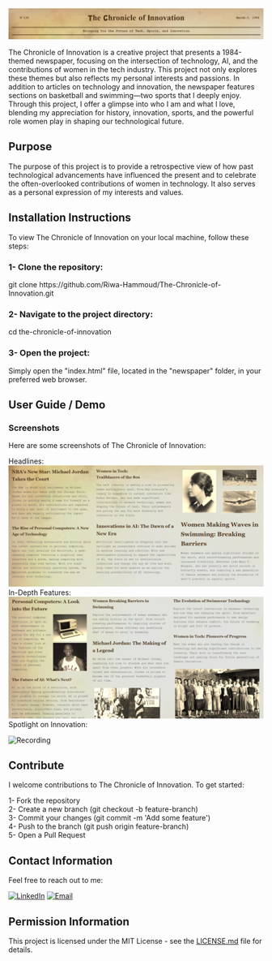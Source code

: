 <img src="https://github.com/Riwa-Hammoud/The-Chronicle-of-Innovation/blob/main/images/image.png">
<p>The Chronicle of Innovation is a creative project that presents a 1984-themed newspaper, focusing on the intersection of technology, AI, and the contributions of women in the tech industry. This project not only explores these themes but also reflects my personal interests and passions. In addition to articles on technology and innovation, the newspaper features sections on basketball and swimming—two sports that I deeply enjoy. Through this project, I offer a glimpse into who I am and what I love, blending my appreciation for history, innovation, sports, and the powerful role women play in shaping our technological future.</p>
<h2>Purpose</h2>
<p>The purpose of this project is to provide a retrospective view of how past technological advancements have influenced the present and to celebrate the often-overlooked contributions of women in technology. It also serves as a personal expression of my interests and values.</p>
  

<h2>Installation Instructions</h2>
<p>To view The Chronicle of Innovation on your local machine, follow these steps: </p>

<h3>1- Clone the repository:</h3>
<p>git clone https://github.com/Riwa-Hammoud/The-Chronicle-of-Innovation.git </p>

<h3>2- Navigate to the project directory:</h3>
<p>cd the-chronicle-of-innovation</p>

<h3>3- Open the project:</h3>
<p>Simply open the "index.html" file, located in the "newspaper" folder, in your preferred web browser.</p>

<h2>User Guide / Demo</h2>
<h3>Screenshots</h3>
<p>Here are some screenshots of The Chronicle of Innovation:</p>
<p>Headlines: <img src="https://github.com/Riwa-Hammoud/The-Chronicle-of-Innovation/blob/main/images/Headlines.png"><br>
In-Depth Features: <img src="https://github.com/Riwa-Hammoud/The-Chronicle-of-Innovation/blob/main/images/innovation.png"><br>
Spotlight on Innovation: </p>

![Recording](https://github.com/Riwa-Hammoud/The-Chronicle-of-Innovation/blob/main/images/Recording_innovation%20(1).gif)

<h2>Contribute</h2>
<p>I welcome contributions to The Chronicle of Innovation. To get started: <br>

1- Fork the repository <br>
2- Create a new branch (git checkout -b feature-branch) <br>
3- Commit your changes (git commit -m 'Add some feature') <br>
4- Push to the branch (git push origin feature-branch) <br>
5- Open a Pull Request
</p>

<h2>Contact Information</h2>
<p>Feel free to reach out to me: </p>

[![LinkedIn](https://img.shields.io/badge/-LinkedIn-blue?style=flat-square&logo=LinkedIn&logoColor=white)](https://www.linkedin.com/in/riwa-hammoud)
[![Email](https://img.shields.io/badge/-Email-red?style=flat-square&logo=Gmail&logoColor=white)](mailto:riwahammoud1@gmail.com)

<h2>Permission Information</h2>
<p>This project is licensed under the MIT License - see the <a href="LICENSE">LICENSE.md</a> file for details.</p>
